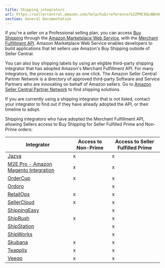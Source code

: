 ```yaml
---
title: Shipping integrators
url: https://sellercentral.amazon.com/help/hub/reference/GZZPMC9QLNBX48RP
section: General Documentation
---
```


If you're a seller on a Professional selling plan, you can access [Buy
Shipping](G200202220) through the [Amazon Marketplace Web
Service](https://developer.amazonservices.com/), with the [Merchant
Fulfillment API](G201950090). Amazon Marketplace Web Service enables
developers to build applications that let sellers use Amazon's Buy Shipping
outside of Seller Central.

You can also buy shipping labels by using an eligible third-party shipping
integrator that has adopted Amazon's Merchant Fulfillment API. For many
integrators, the process is as easy as one click. The Amazon Seller Central
Partner Network is a directory of approved third-party Software and Service
Partners who are innovating on behalf of Amazon sellers. Go to [Amazon Seller
Central Partner Network](/partnernetwork) to find shipping solutions.

If you are currently using a shipping integrator that is not listed, contact
your integrator to find out if they have already adopted the API, or their
timeline to adopt.

Shipping integrators who have adopted the Merchant Fulfillment API, allowing
Sellers access to Buy Shipping for Seller Fulfilled Prime and Non-Prime
orders:

Integrator | Access to Non-Prime | Access to Seller Fulfilled Prime  
---|---|---  
[Jazva](http://www.jazva.com/integrations/amazon?o=amazon_sfp) | x | x  
[M2E Pro - Amazon Magento Integration](http://m2epro.com/) | x | x  
[OrderCup](http://www.ordercup.com/amazon/seller-fulfilled-prime) | x | x  
[Ordoro](https://www.ordoro.com/integrations/amazon) |  | x  
[RetailOps](http://www.retailops.com/seller-fulfilled-prime) | x | x  
[SellerCloud](http://www.sellercloud.com/) | x | x  
[ShippingEasy](http://shippingeasy.com/amazon-shipping-software-fbm-prime/?se-ref=amznp&utm_source=amazon&utm_medium=partner&utm_campaign=prime) |  | x  
[ShipRush](https://my.shiprush.com/signin.aspx) | x | x  
[ShipStation](http://www.shipstation.com/?ref=amazonshipping) |  | x  
[ShipWorks](http://www.shipworks.com/amazon/) |  | x  
[Skubana](https://www.skubana.com/) | x | x  
[Teapplix](http://www.teapplix.com/marketplaces-and-carts/amazon-seller-fulfilled-prime.html) | x | x  
[Veeqo](https://www.veeqo.com/integrations/amazon) | x | x

